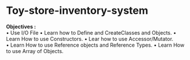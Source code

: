 # Toy-store-inventory-system
<b>Objectives : </b><br>
• Use I/O File
• Learn how to Define and CreateClasses and Objects.
• Learn How to use Constructors.
• Lear how to use Accessor/Mutator.        
• Learn How to use Reference objects and Reference Types.
• Learn How to use Array of Objects.


